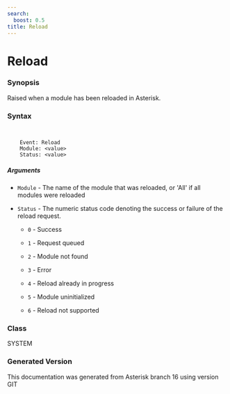 ```yaml
---
search:
  boost: 0.5
title: Reload
---
```


# Reload

### Synopsis

Raised when a module has been reloaded in Asterisk.

### Syntax


```


    Event: Reload
    Module: <value>
    Status: <value>

```
##### Arguments


* `Module` - The name of the module that was reloaded, or 'All' if all modules were reloaded<br>

* `Status` - The numeric status code denoting the success or failure of the reload request.<br>

    * `0` - Success<br>

    * `1` - Request queued<br>

    * `2` - Module not found<br>

    * `3` - Error<br>

    * `4` - Reload already in progress<br>

    * `5` - Module uninitialized<br>

    * `6` - Reload not supported<br>

### Class

SYSTEM

### Generated Version

This documentation was generated from Asterisk branch 16 using version GIT 